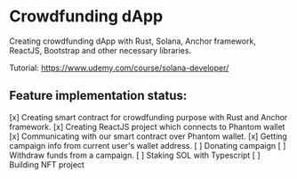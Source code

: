 # Crowdfunding dApp

Creating crowdfunding dApp with Rust, Solana, Anchor framework, ReactJS, Bootstrap
and other necessary libraries.

Tutorial: https://www.udemy.com/course/solana-developer/

## Feature implementation status:

[x] Creating smart contract for crowdfunding purpose with Rust and Anchor framework.
[x] Creating ReactJS project which connects to Phantom wallet
[x] Communicating with our smart contract over Phantom wallet.
[x] Getting campaign info from current user's wallet address.
[ ] Donating campaign
[ ] Withdraw funds from a campaign.
[ ] Staking SOL with Typescript
[ ] Building NFT project
